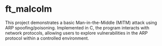 # ft_malcolm
This project demonstrates a basic Man-in-the-Middle (MITM) attack using ARP spoofing/poisoning. Implemented in C, the program interacts with network protocols, allowing users to explore vulnerabilities in the ARP protocol within a controlled environment.
